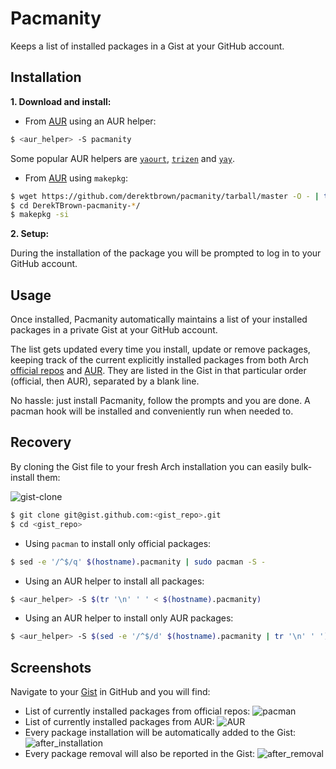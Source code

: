 # Pacmanity
Keeps a list of installed packages in a Gist at your GitHub account.

## Installation

**1. Download and install:**

- From [AUR](https://aur.archlinux.org/packages/pacmanity/) using an AUR helper:
```bash
$ <aur_helper> -S pacmanity
```
Some popular AUR helpers are [`yaourt`](https://github.com/archlinuxfr/yaourt), [`trizen`](https://github.com/trizen/trizen) and [`yay`](https://github.com/Jguer/yay).

- From [AUR](https://aur.archlinux.org/packages/pacmanity/) using `makepkg`:
```bash
$ wget https://github.com/derektbrown/pacmanity/tarball/master -O - | tar xz
$ cd DerekTBrown-pacmanity-*/
$ makepkg -si
```

**2. Setup:**

During the installation of the package you will be prompted to log in to your GitHub account.


## Usage

Once installed, Pacmanity automatically maintains a list of your installed packages in a private Gist at your GitHub account.

The list gets updated every time you install, update or remove packages, keeping track of the current explicitly installed packages from both Arch [official repos](https://www.archlinux.org/packages/) and [AUR](https://aur.archlinux.org/). They are listed in the Gist in that particular order (official, then AUR), separated by a blank line.

No hassle: just install Pacmanity, follow the prompts and you are done.
A pacman hook will be installed and conveniently run when needed to.

## Recovery

By cloning the Gist file to your fresh Arch installation you can easily bulk-install them:

![gist-clone](https://image.prntscr.com/image/ObTqDXicRk6a9h7alSIVMw.png)

```bash
$ git clone git@gist.github.com:<gist_repo>.git
$ cd <gist_repo>
```

- Using `pacman` to install only official packages:

```bash
$ sed -e '/^$/q' $(hostname).pacmanity | sudo pacman -S -
```

- Using an AUR helper to install all packages:

```bash
$ <aur_helper> -S $(tr '\n' ' ' < $(hostname).pacmanity)
```

- Using an AUR helper to install only AUR packages:

```bash
$ <aur_helper> -S $(sed -e '/^$/d' $(hostname).pacmanity | tr '\n' ' ')
```

## Screenshots

Navigate to your [Gist](https://gist.github.com) in GitHub and you will find:
- List of currently installed packages from official repos:
![pacman](http://image.prntscr.com/image/cf15521e7b794acdb37b2a8bc5e4455c.png)
- List of currently installed packages from AUR:
![AUR](http://image.prntscr.com/image/d5bb89e7020d4b18a236d94adf3eb32f.png)
- Every package installation will be automatically added to the Gist:
![after_installation](http://image.prntscr.com/image/65eeb152529e4b1dbab78de777074679.png)
- Every package removal will also be reported in the Gist:
![after_removal](http://image.prntscr.com/image/3d945ff4d17e460a99dd1382cfb8689d.png)

